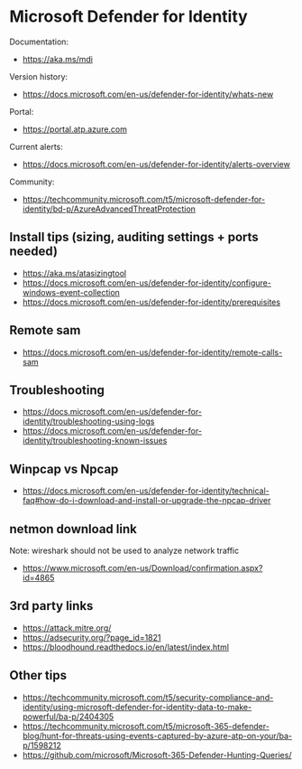 # Microsoft Defender for Identity

Documentation:
- https://aka.ms/mdi

Version history:
- https://docs.microsoft.com/en-us/defender-for-identity/whats-new

Portal:
- https://portal.atp.azure.com

Current alerts:
- https://docs.microsoft.com/en-us/defender-for-identity/alerts-overview

Community:
- https://techcommunity.microsoft.com/t5/microsoft-defender-for-identity/bd-p/AzureAdvancedThreatProtection

## Install tips (sizing, auditing settings + ports needed)
- https://aka.ms/atasizingtool
- https://docs.microsoft.com/en-us/defender-for-identity/configure-windows-event-collection
- https://docs.microsoft.com/en-us/defender-for-identity/prerequisites

## Remote sam
- https://docs.microsoft.com/en-us/defender-for-identity/remote-calls-sam

## Troubleshooting
- https://docs.microsoft.com/en-us/defender-for-identity/troubleshooting-using-logs
- https://docs.microsoft.com/en-us/defender-for-identity/troubleshooting-known-issues

## Winpcap vs Npcap
- https://docs.microsoft.com/en-us/defender-for-identity/technical-faq#how-do-i-download-and-install-or-upgrade-the-npcap-driver

## netmon download link
Note: wireshark should not be used to analyze network traffic 
- https://www.microsoft.com/en-us/Download/confirmation.aspx?id=4865

## 3rd party links
- https://attack.mitre.org/
- https://adsecurity.org/?page_id=1821
- https://bloodhound.readthedocs.io/en/latest/index.html

## Other tips
- https://techcommunity.microsoft.com/t5/security-compliance-and-identity/using-microsoft-defender-for-identity-data-to-make-powerful/ba-p/2404305
- https://techcommunity.microsoft.com/t5/microsoft-365-defender-blog/hunt-for-threats-using-events-captured-by-azure-atp-on-your/ba-p/1598212
- https://github.com/microsoft/Microsoft-365-Defender-Hunting-Queries/